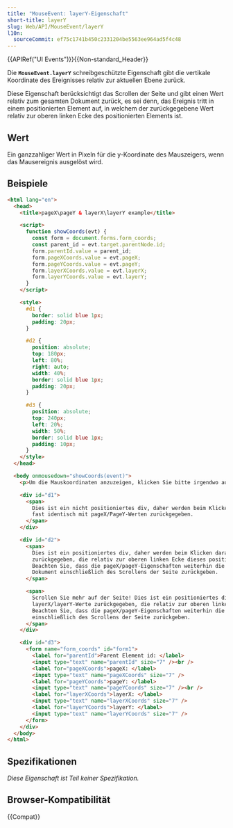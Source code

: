 ```yaml
---
title: "MouseEvent: layerY-Eigenschaft"
short-title: layerY
slug: Web/API/MouseEvent/layerY
l10n:
  sourceCommit: ef75c1741b450c2331204be5563ee964ad5f4c48
---
```


{{APIRef("UI Events")}}{{Non-standard_Header}}

Die **`MouseEvent.layerY`** schreibgeschützte Eigenschaft gibt die vertikale Koordinate des Ereignisses relativ zur aktuellen Ebene zurück.

Diese Eigenschaft berücksichtigt das Scrollen der Seite und gibt einen Wert relativ zum gesamten Dokument zurück, es sei denn, das Ereignis tritt in einem positionierten Element auf, in welchem der zurückgegebene Wert relativ zur oberen linken Ecke des positionierten Elements ist.

## Wert

Ein ganzzahliger Wert in Pixeln für die y-Koordinate des Mauszeigers, wenn das Mausereignis ausgelöst wird.

## Beispiele

```html
<html lang="en">
  <head>
    <title>pageX\pageY & layerX\layerY example</title>

    <script>
      function showCoords(evt) {
        const form = document.forms.form_coords;
        const parent_id = evt.target.parentNode.id;
        form.parentId.value = parent_id;
        form.pageXCoords.value = evt.pageX;
        form.pageYCoords.value = evt.pageY;
        form.layerXCoords.value = evt.layerX;
        form.layerYCoords.value = evt.layerY;
      }
    </script>

    <style>
      #d1 {
        border: solid blue 1px;
        padding: 20px;
      }

      #d2 {
        position: absolute;
        top: 180px;
        left: 80%;
        right: auto;
        width: 40%;
        border: solid blue 1px;
        padding: 20px;
      }

      #d3 {
        position: absolute;
        top: 240px;
        left: 20%;
        width: 50%;
        border: solid blue 1px;
        padding: 10px;
      }
    </style>
  </head>

  <body onmousedown="showCoords(event)">
    <p>Um die Mauskoordinaten anzuzeigen, klicken Sie bitte irgendwo auf die Seite.</p>

    <div id="d1">
      <span>
        Dies ist ein nicht positioniertes div, daher werden beim Klicken darauf layerX/layerY-Werte
        fast identisch mit pageX/PageY-Werten zurückgegeben.
      </span>
    </div>

    <div id="d2">
      <span>
        Dies ist ein positioniertes div, daher werden beim Klicken darauf layerX/layerY-Werte
        zurückgegeben, die relativ zur oberen linken Ecke dieses positionierten Elements sind.
        Beachten Sie, dass die pageX/pageY-Eigenschaften weiterhin die absolute Position im
        Dokument einschließlich des Scrollens der Seite zurückgeben.
      </span>

      <span>
        Scrollen Sie mehr auf der Seite! Dies ist ein positioniertes div, daher werden beim Klicken darauf 
        layerX/layerY-Werte zurückgegeben, die relativ zur oberen linken Ecke dieses positionierten Elements sind. 
        Beachten Sie, dass die pageX/pageY-Eigenschaften weiterhin die absolute Position im Dokument 
        einschließlich des Scrollens der Seite zurückgeben.
      </span>
    </div>

    <div id="d3">
      <form name="form_coords" id="form1">
        <label for="parentId">Parent Element id: </label>
        <input type="text" name="parentId" size="7" /><br />
        <label for="pageXCoords">pageX: </label>
        <input type="text" name="pageXCoords" size="7" />
        <label for="pageYCoords">pageY: </label>
        <input type="text" name="pageYCoords" size="7" /><br />
        <label for="layerXCoords">layerX: </label>
        <input type="text" name="layerXCoords" size="7" />
        <label for="layerYCoords">layerY: </label>
        <input type="text" name="layerYCoords" size="7" />
      </form>
    </div>
  </body>
</html>
```

## Spezifikationen

_Diese Eigenschaft ist Teil keiner Spezifikation._

## Browser-Kompatibilität

{{Compat}}
